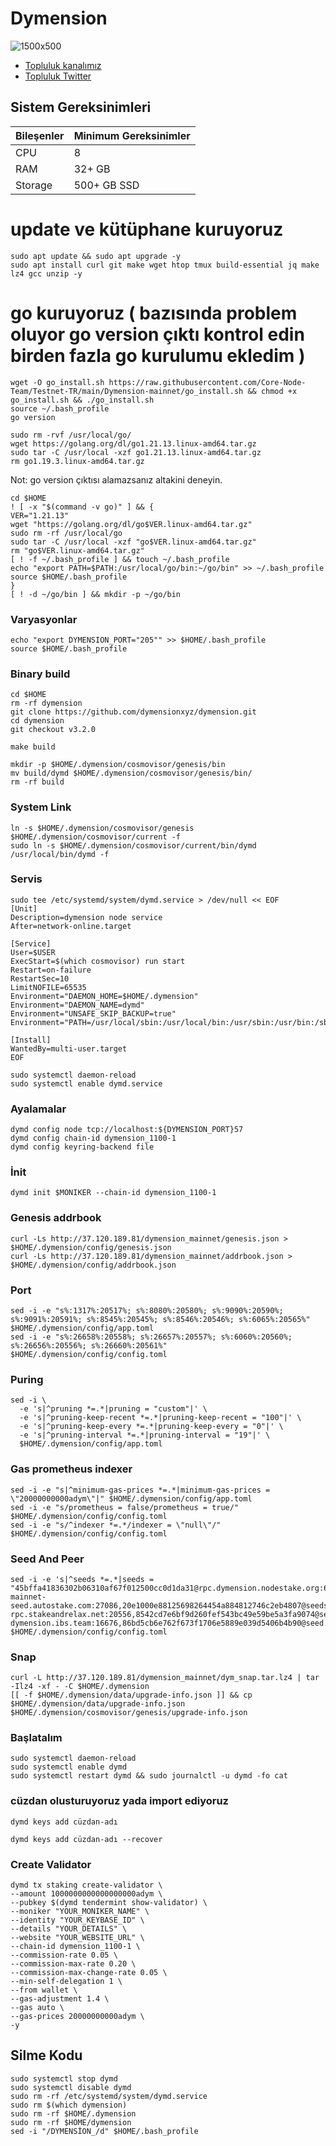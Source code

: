 # Dymension
![1500x500](https://user-images.githubusercontent.com/91562185/234884978-f1a6b9f1-5939-422c-af5d-ca66a9feb758.jpg)

 * [Topluluk kanalımız](https://t.me/corenodechat)<br>
 * [Topluluk Twitter](https://twitter.com/corenodeHQ)<br>

## Sistem Gereksinimleri
| Bileşenler | Minimum Gereksinimler | 
| ------------ | ------------ |
| CPU |	8|
| RAM	| 32+ GB |
| Storage	| 500+ GB SSD |


# update ve kütüphane kuruyoruz
```
sudo apt update && sudo apt upgrade -y
sudo apt install curl git make wget htop tmux build-essential jq make lz4 gcc unzip -y  
```
# go kuruyoruz ( bazısında problem oluyor go version çıktı kontrol edin birden fazla go kurulumu ekledim )
```
wget -O go_install.sh https://raw.githubusercontent.com/Core-Node-Team/Testnet-TR/main/Dymension-mainnet/go_install.sh && chmod +x go_install.sh && ./go_install.sh
source ~/.bash_profile
go version
```
```
sudo rm -rvf /usr/local/go/
wget https://golang.org/dl/go1.21.13.linux-amd64.tar.gz
sudo tar -C /usr/local -xzf go1.21.13.linux-amd64.tar.gz
rm go1.19.3.linux-amd64.tar.gz
```
Not: go version çıktısı alamazsanız altakini deneyin.
```
cd $HOME
! [ -x "$(command -v go)" ] && {
VER="1.21.13"
wget "https://golang.org/dl/go$VER.linux-amd64.tar.gz"
sudo rm -rf /usr/local/go
sudo tar -C /usr/local -xzf "go$VER.linux-amd64.tar.gz"
rm "go$VER.linux-amd64.tar.gz"
[ ! -f ~/.bash_profile ] && touch ~/.bash_profile
echo "export PATH=$PATH:/usr/local/go/bin:~/go/bin" >> ~/.bash_profile
source $HOME/.bash_profile
}
[ ! -d ~/go/bin ] && mkdir -p ~/go/bin
```

### Varyasyonlar
```
echo "export DYMENSION_PORT="205"" >> $HOME/.bash_profile
source $HOME/.bash_profile
```
### Binary build
```
cd $HOME
rm -rf dymension
git clone https://github.com/dymensionxyz/dymension.git
cd dymension
git checkout v3.2.0
```
```
make build
```
```
mkdir -p $HOME/.dymension/cosmovisor/genesis/bin
mv build/dymd $HOME/.dymension/cosmovisor/genesis/bin/
rm -rf build
```
### System Link
```
ln -s $HOME/.dymension/cosmovisor/genesis $HOME/.dymension/cosmovisor/current -f
sudo ln -s $HOME/.dymension/cosmovisor/current/bin/dymd /usr/local/bin/dymd -f
```
### Servis
```
sudo tee /etc/systemd/system/dymd.service > /dev/null << EOF
[Unit]
Description=dymension node service
After=network-online.target

[Service]
User=$USER
ExecStart=$(which cosmovisor) run start
Restart=on-failure
RestartSec=10
LimitNOFILE=65535
Environment="DAEMON_HOME=$HOME/.dymension"
Environment="DAEMON_NAME=dymd"
Environment="UNSAFE_SKIP_BACKUP=true"
Environment="PATH=/usr/local/sbin:/usr/local/bin:/usr/sbin:/usr/bin:/sbin:/bin:/usr/games:/usr/local/games:/snap/bin:$HOME/.dymension/cosmovisor/current/bin"

[Install]
WantedBy=multi-user.target
EOF
```
```
sudo systemctl daemon-reload
sudo systemctl enable dymd.service
```
### Ayalamalar
```
dymd config node tcp://localhost:${DYMENSION_PORT}57
dymd config chain-id dymension_1100-1
dymd config keyring-backend file
```
### İnit
```
dymd init $MONIKER --chain-id dymension_1100-1
```
### Genesis addrbook
```
curl -Ls http://37.120.189.81/dymension_mainnet/genesis.json > $HOME/.dymension/config/genesis.json
curl -Ls http://37.120.189.81/dymension_mainnet/addrbook.json > $HOME/.dymension/config/addrbook.json
```
### Port
```
sed -i -e "s%:1317%:20517%; s%:8080%:20580%; s%:9090%:20590%; s%:9091%:20591%; s%:8545%:20545%; s%:8546%:20546%; s%:6065%:20565%" $HOME/.dymension/config/app.toml
sed -i -e "s%:26658%:20558%; s%:26657%:20557%; s%:6060%:20560%; s%:26656%:20556%; s%:26660%:20561%" $HOME/.dymension/config/config.toml

```
### Puring
```
sed -i \
  -e 's|^pruning *=.*|pruning = "custom"|' \
  -e 's|^pruning-keep-recent *=.*|pruning-keep-recent = "100"|' \
  -e 's|^pruning-keep-every *=.*|pruning-keep-every = "0"|' \
  -e 's|^pruning-interval *=.*|pruning-interval = "19"|' \
  $HOME/.dymension/config/app.toml
```
### Gas prometheus indexer
```
sed -i -e "s|^minimum-gas-prices *=.*|minimum-gas-prices = \"20000000000adym\"|" $HOME/.dymension/config/app.toml
sed -i -e "s/prometheus = false/prometheus = true/" $HOME/.dymension/config/config.toml
sed -i -e "s/^indexer *=.*/indexer = \"null\"/" $HOME/.dymension/config/config.toml
```
### Seed And Peer
```
sed -i -e 's|^seeds *=.*|seeds = "45bffa41836302b06310af67f012500cc0d1da31@rpc.dymension.nodestake.org:666,ebc272824924ea1a27ea3183dd0b9ba713494f83@dymension-mainnet-seed.autostake.com:27086,20e1000e88125698264454a884812746c2eb4807@seeds.lavenderfive.com:20556,400f3d9e30b69e78a7fb891f60d76fa3c73f0ecc@dymension.rpc.kjnodes.com:14659,193262e32a9d7d3fffe14073160cabc4cdfef26b@dymension-rpc.stakeandrelax.net:20556,8542cd7e6bf9d260fef543bc49e59be5a3fa9074@seed.publicnode.com:26656,c28827cb96c14c905b127b92065a3fb4cd77d7f6@seeds.whispernode.com:20556,10ed1e176d874c8bb3c7c065685d2da6a4b86475@seed-dymension.ibs.team:16676,86bd5cb6e762f673f1706e5889e039d5406b4b90@seed.dymension.node75.org:10956,258f523c96efde50d5fe0a9faeea8a3e83be22ca@seed.mainnet.dymension.aviaone.com:10290"|' $HOME/.dymension/config/config.toml
```
### Snap
```
curl -L http://37.120.189.81/dymension_mainnet/dym_snap.tar.lz4 | tar -Ilz4 -xf - -C $HOME/.dymension
[[ -f $HOME/.dymension/data/upgrade-info.json ]] && cp $HOME/.dymension/data/upgrade-info.json $HOME/.dymension/cosmovisor/genesis/upgrade-info.json
```
### Başlatalım
```
sudo systemctl daemon-reload
sudo systemctl enable dymd
sudo systemctl restart dymd && sudo journalctl -u dymd -fo cat
```

### cüzdan olusturuyoruz yada import ediyoruz
```
dymd keys add cüzdan-adı 
```
```
dymd keys add cüzdan-adı --recover
```
### Create Validator
```
dymd tx staking create-validator \
--amount 1000000000000000000adym \
--pubkey $(dymd tendermint show-validator) \
--moniker "YOUR_MONIKER_NAME" \
--identity "YOUR_KEYBASE_ID" \
--details "YOUR_DETAILS" \
--website "YOUR_WEBSITE_URL" \
--chain-id dymension_1100-1 \
--commission-rate 0.05 \
--commission-max-rate 0.20 \
--commission-max-change-rate 0.05 \
--min-self-delegation 1 \
--from wallet \
--gas-adjustment 1.4 \
--gas auto \
--gas-prices 20000000000adym \
-y
  ```
## Silme Kodu
 ```
sudo systemctl stop dymd
sudo systemctl disable dymd
sudo rm -rf /etc/systemd/system/dymd.service
sudo rm $(which dymension)
sudo rm -rf $HOME/.dymension
sudo rm -rf $HOME/dymension
sed -i "/DYMENSİON_/d" $HOME/.bash_profile
 ```
